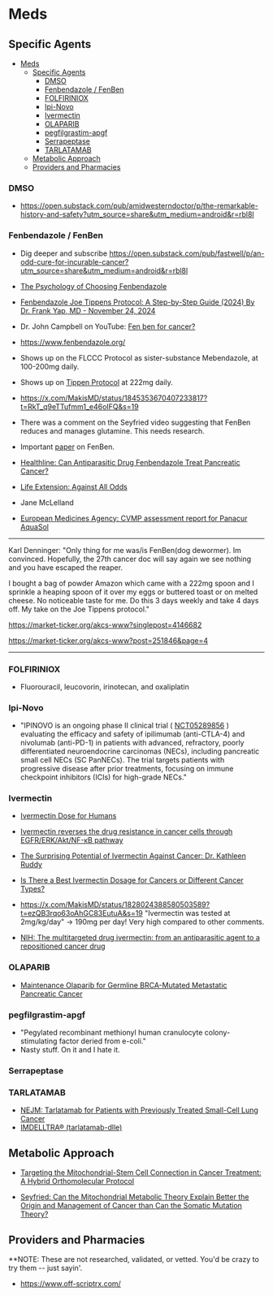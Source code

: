 # Meds

## Specific Agents

- [Meds](#meds)
  - [Specific Agents](#specific-agents)
    - [DMSO](#dmso)
    - [Fenbendazole / FenBen](#fenbendazole--fenben)
    - [FOLFIRINIOX](#folfiriniox)
    - [Ipi-Novo](#ipi-novo)
    - [Ivermectin](#ivermectin)
    - [OLAPARIB](#olaparib)
    - [pegfilgrastim-apgf](#pegfilgrastim-apgf)
    - [Serrapeptase](#serrapeptase)
    - [TARLATAMAB](#tarlatamab)
  - [Metabolic Approach](#metabolic-approach)
  - [Providers and Pharmacies](#providers-and-pharmacies)

### DMSO

- <https://open.substack.com/pub/amidwesterndoctor/p/the-remarkable-history-and-safety?utm_source=share&utm_medium=android&r=rbl8l>

### Fenbendazole / FenBen

- Dig deeper and subscribe <https://open.substack.com/pub/fastwell/p/an-odd-cure-for-incurable-cancer?utm_source=share&utm_medium=android&r=rbl8l>

- [The Psychology of Choosing Fenbendazole](https://www.fenbendazole.org/the-psychology-of-choosing-fenbendazole/)
- [Fenbendazole Joe Tippens Protocol: A Step-by-Step Guide (2024)
By Dr. Frank Yap, MD - November 24, 2024](https://www.onedaymd.com/2024/04/fenbendazole-joe-tippens-protocol.html?m=1)
- Dr. John Campbell on YouTube: [Fen ben for cancer?](https://www.youtube.com/watch?v=5Q5QjEPGNNg)
- <https://www.fenbendazole.org/>
- Shows up on the FLCCC Protocol as sister-substance Mebendazole, at 100-200mg daily.
- Shows up on [Tippen Protocol](https://mycancerstory.rocks/81-2/) at 222mg daily.
- <https://x.com/MakisMD/status/1845353670407233817?t=RkT_q9eTTufmm1_e46oIFQ&s=19>
- There was a comment on the Seyfried video suggesting that FenBen reduces and manages glutamine.  This needs research.
- Important [paper](./files/Targeting-the-Mitochondrial-Stem-Cell-Connection-in-Cancer-Treatment-JOM-39.3.pdf) on FenBen.
- [Healthline: Can Antiparasitic Drug Fenbendazole Treat Pancreatic Cancer?](https://www.healthline.com/health/pancreatic-cancer/fenbendazole-for-pancreatic-cancer#summary)
- [Life Extension: Against All Odds](https://www.lifeextension.com/magazine/2020/1/wellness-profile)
- Jane McLelland
- [European Medicines Agency: CVMP assessment report for Panacur AquaSol](https://www.ema.europa.eu/en/documents/variation-report/panacur-aquasol-v-c-2008-x-03-epar-assessment-report-extension_en.pdf)

***

Karl Denninger:  "Only thing for me was/is FenBen(dog dewormer). Im convinced. Hopefully, the 27th cancer doc will say again we see nothing and you have escaped the reaper.

I bought a bag of powder Amazon which came with a 222mg spoon and I sprinkle a heaping spoon of it over my eggs or buttered toast or on melted cheese. No noticeable taste for me. Do this 3 days weekly and take 4 days off. My take on the Joe Tippens protocol."

<https://market-ticker.org/akcs-www?singlepost=4146682>

<https://market-ticker.org/akcs-www?post=251846&page=4>

***

### FOLFIRINIOX

- Fluorouracil, leucovorin, irinotecan, and oxaliplatin

### Ipi-Novo

- "IPINOVO is an ongoing phase II clinical trial ( [NCT05289856](https://clinicaltrials.gov/study/NCT05289856) ) evaluating the efficacy and safety of ipilimumab (anti-CTLA-4) and nivolumab (anti-PD-1) in patients with advanced, refractory, poorly differentiated neuroendocrine carcinomas (NECs), including pancreatic small cell NECs (SC PanNECs). The trial targets patients with progressive disease after prior treatments, focusing on immune checkpoint inhibitors (ICIs) for high-grade NECs."

### Ivermectin

- [Ivermectin Dose for Humans](
https://open.substack.com/pub/brighterworkscanceralternatives/p/ivermetin-dose-for-humans?utm_source=share&utm_medium=android&r=rbl8l)

- [Ivermectin reverses the drug resistance in cancer cells through EGFR/ERK/Akt/NF-κB pathway](https://jeccr.biomedcentral.com/articles/10.1186/s13046-019-1251-7)

- [The Surprising Potential of Ivermectin Against Cancer: Dr. Kathleen Ruddy](https://rumble.com/v5bp0d9-the-surprising-potential-of-ivermectin-against-cancer-dr.-kathleen-ruddy.html?mref=1bxo9j&mc=69gy3)

- [Is There a Best Ivermectin Dosage for Cancers or Different Cancer Types?](https://www.brightworkresearch.com/is-there-a-best-ivermectin-dosage-for-cancer-or-cancer-types/)

- <https://x.com/MakisMD/status/1828024388580503589?t=ezQB3rqo63oAhGC83EutuA&s=19> "Ivermectin was tested at 2mg/kg/day" -> 190mg per day!  Very high compared to other comments.

- [NIH: The multitargeted drug ivermectin: from an antiparasitic agent to a repositioned cancer drug](https://pmc.ncbi.nlm.nih.gov/articles/PMC5835698/#b47)

### OLAPARIB

- [Maintenance Olaparib for Germline BRCA-Mutated Metastatic Pancreatic Cancer](https://www.nejm.org/doi/full/10.1056/NEJMoa1903387)

### pegfilgrastim-apgf

- "Pegylated recombinant methionyl human cranulocyte colony-stimulating factor deried from e-coli."
- Nasty stuff.  On it and I hate it.

### Serrapeptase

### TARLATAMAB

- [NEJM: Tarlatamab for Patients with Previously Treated Small-Cell Lung Cancer](https://www.nejm.org/doi/full/10.1056/NEJMoa2307980)
- [IMDELLTRA® (tarlatamab-dlle)](https://www.imdelltrahcp.com)

## Metabolic Approach

- [Targeting the Mitochondrial-Stem Cell Connection in Cancer Treatment: A Hybrid Orthomolecular Protocol](https://isom.ca/article/targeting-the-mitochondrial-stem-cell-connection-in-cancer-treatment-a-hybrid-orthomolecular-protocol/)

- [Seyfried:  Can the Mitochondrial Metabolic Theory Explain Better the
Origin and Management of Cancer than Can the Somatic
Mutation Theory?](https://pmc.ncbi.nlm.nih.gov/articles/PMC8467939/pdf/metabolites-11-00572.pdf)

## Providers and Pharmacies

**NOTE:  These are not researched, validated, or vetted.  You'd be crazy to try them -- just sayin'.

- <https://www.off-scriptrx.com/>
